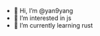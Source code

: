 - 👋 Hi, I’m @yan9yang
- 👀 I’m interested in js
- 🌱 I’m currently learning rust


<!---
yan9yang/yan9yang is a ✨ special ✨ repository because its `README.md` (this file) appears on your GitHub profile.
You can click the Preview link to take a look at your changes.
--->
